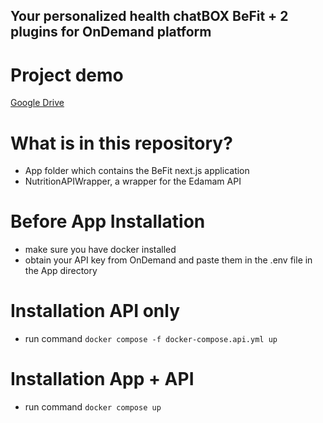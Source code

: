 ## Your personalized health chatBOX BeFit + 2 plugins for OnDemand platform

# Project demo
[Google Drive](https://drive.google.com/file/d/1PsJyeNMLKFv2lh7asG-jKV4hNOKBpjVg/view?usp=sharing)

# What is in this repository?

- App folder which contains the BeFit next.js application
- NutritionAPIWrapper, a wrapper for the Edamam API

# Before App Installation
- make sure you have docker installed
- obtain your API key from OnDemand and paste them in the .env file in the App directory

# Installation API only
- run command `docker compose -f docker-compose.api.yml up`

# Installation App + API

- run command `docker compose up`
